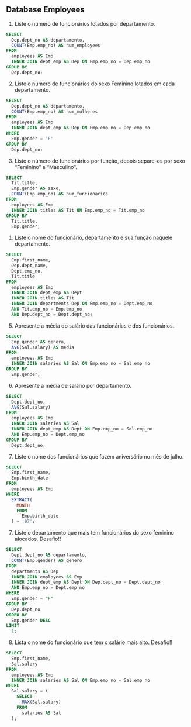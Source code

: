 ## Database Employees

1. Liste o número de funcionários lotados por departamento.

```sql
SELECT
  Dep.dept_no AS departamento,
  COUNT(Emp.emp_no) AS num_employees
FROM
  employees AS Emp
  INNER JOIN dept_emp AS Dep ON Emp.emp_no = Dep.emp_no
GROUP BY
  Dep.dept_no;
```

2. Liste o número de funcionários do sexo Feminino lotados em cada departamento.

```sql
SELECT
  Dep.dept_no AS departamento,
  COUNT(Emp.emp_no) AS num_mulheres
FROM
  employees AS Emp
  INNER JOIN dept_emp AS Dep ON Emp.emp_no = Dep.emp_no
WHERE
  Emp.gender = 'F'
GROUP BY
  Dep.dept_no;
```

3. Liste o número de funcionários por função, depois separe-os por sexo “Feminino” e “Masculino”.

```sql
SELECT
  Tit.title,
  Emp.gender AS sexo,
  COUNT(Emp.emp_no) AS num_funcionarios
FROM
  employees AS Emp
  INNER JOIN titles AS Tit ON Emp.emp_no = Tit.emp_no
GROUP BY
  Tit.title,
  Emp.gender;
```

1. Liste o nome do funcionário, departamento e sua função naquele departamento.

```sql
SELECT
  Emp.first_name,
  Dep.dept_name,
  Dept.emp_no,
  Tit.title
FROM
  employees AS Emp
  INNER JOIN dept_emp AS Dept
  INNER JOIN titles AS Tit
  INNER JOIN departments Dep ON Emp.emp_no = Dept.emp_no
  AND Tit.emp_no = Emp.emp_no
  AND Dep.dept_no = Dept.dept_no;
```

5. Apresente a média do salário das funcionárias e dos funcionários.

```sql
SELECT
  Emp.gender AS genero,
  AVG(Sal.salary) AS media
FROM
  employees AS Emp
  INNER JOIN salaries AS Sal ON Emp.emp_no = Sal.emp_no
GROUP BY
  Emp.gender;
```

6. Apresente a média de salário por departamento.

```sql
SELECT
  Dept.dept_no,
  AVG(Sal.salary)
FROM
  employees AS Emp
  INNER JOIN salaries AS Sal
  INNER JOIN dept_emp AS Dept ON Emp.emp_no = Sal.emp_no
  AND Emp.emp_no = Dept.emp_no
GROUP BY
  Dept.dept_no;
```

7. Liste o nome dos funcionários que fazem aniversário no mês de julho.

```sql
SELECT
  Emp.first_name,
  Emp.birth_date
FROM
  employees AS Emp
WHERE
  EXTRACT(
    MONTH
    FROM
      Emp.birth_date
  ) = '07';
```



7. Liste o departamento que mais tem funcionários do sexo feminino alocados. Desafio!!

```sql
SELECT
  Dept.dept_no AS departamento,
  COUNT(Emp.gender) AS genero
FROM
  departments AS Dep
  INNER JOIN employees AS Emp
  INNER JOIN dept_emp AS Dept ON Dep.dept_no = Dept.dept_no
  AND Emp.emp_no = Dept.emp_no
WHERE
  Emp.gender = "F"
GROUP BY
  Dep.dept_no
ORDER BY
  Emp.gender DESC
LIMIT
  1;
```


8. Lista o nome do funcionário que tem o salário mais alto. Desafio!!

```sql
SELECT
  Emp.first_name,
  Sal.salary
FROM
  employees AS Emp
  INNER JOIN salaries AS Sal ON Emp.emp_no = Sal.emp_no
WHERE
  Sal.salary = (
    SELECT
      MAX(Sal.salary)
    FROM
      salaries AS Sal
  );
```